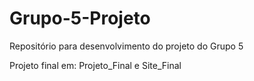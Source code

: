 # Grupo-5-Projeto
Repositório para desenvolvimento do projeto do Grupo 5

Projeto final em: Projeto_Final e Site_Final
